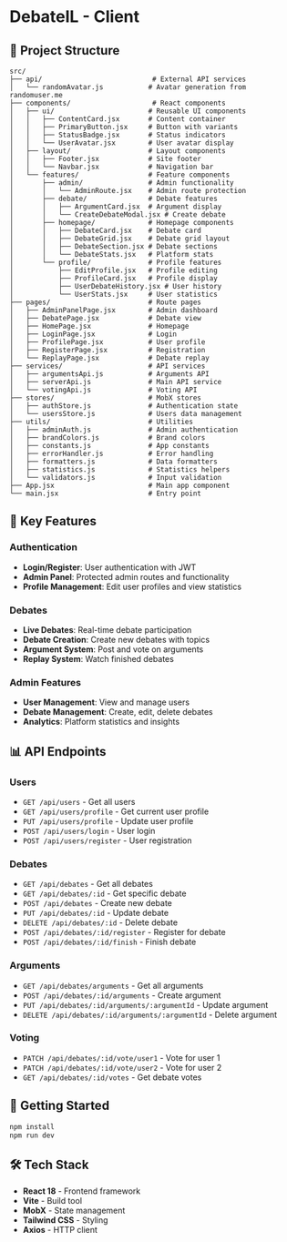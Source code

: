# DebateIL - Client

## 📁 Project Structure

```
src/
├── api/                           # External API services
│   └── randomAvatar.js           # Avatar generation from randomuser.me
├── components/                    # React components
│   ├── ui/                       # Reusable UI components
│   │   ├── ContentCard.jsx       # Content container
│   │   ├── PrimaryButton.jsx     # Button with variants
│   │   ├── StatusBadge.jsx       # Status indicators
│   │   └── UserAvatar.jsx        # User avatar display
│   ├── layout/                   # Layout components
│   │   ├── Footer.jsx            # Site footer
│   │   └── Navbar.jsx            # Navigation bar
│   └── features/                 # Feature components
│       ├── admin/                # Admin functionality
│       │   └── AdminRoute.jsx    # Admin route protection
│       ├── debate/               # Debate features
│       │   ├── ArgumentCard.jsx  # Argument display
│       │   └── CreateDebateModal.jsx # Create debate
│       ├── homepage/             # Homepage components
│       │   ├── DebateCard.jsx    # Debate card
│       │   ├── DebateGrid.jsx    # Debate grid layout
│       │   ├── DebateSection.jsx # Debate sections
│       │   └── DebateStats.jsx   # Platform stats
│       └── profile/              # Profile features
│           ├── EditProfile.jsx   # Profile editing
│           ├── ProfileCard.jsx   # Profile display
│           ├── UserDebateHistory.jsx # User history
│           └── UserStats.jsx     # User statistics
├── pages/                        # Route pages
│   ├── AdminPanelPage.jsx        # Admin dashboard
│   ├── DebatePage.jsx            # Debate view
│   ├── HomePage.jsx              # Homepage
│   ├── LoginPage.jsx             # Login
│   ├── ProfilePage.jsx           # User profile
│   ├── RegisterPage.jsx          # Registration
│   └── ReplayPage.jsx            # Debate replay
├── services/                     # API services
│   ├── argumentsApi.js           # Arguments API
│   ├── serverApi.js              # Main API service
│   └── votingApi.js              # Voting API
├── stores/                       # MobX stores
│   ├── authStore.js              # Authentication state
│   └── usersStore.js             # Users data management
├── utils/                        # Utilities
│   ├── adminAuth.js              # Admin authentication
│   ├── brandColors.js            # Brand colors
│   ├── constants.js              # App constants
│   ├── errorHandler.js           # Error handling
│   ├── formatters.js             # Data formatters
│   ├── statistics.js             # Statistics helpers
│   └── validators.js             # Input validation
├── App.jsx                       # Main app component
└── main.jsx                      # Entry point
```

## 🔧 Key Features

### Authentication
- **Login/Register**: User authentication with JWT
- **Admin Panel**: Protected admin routes and functionality
- **Profile Management**: Edit user profiles and view statistics

### Debates
- **Live Debates**: Real-time debate participation
- **Debate Creation**: Create new debates with topics
- **Argument System**: Post and vote on arguments
- **Replay System**: Watch finished debates

### Admin Features
- **User Management**: View and manage users
- **Debate Management**: Create, edit, delete debates
- **Analytics**: Platform statistics and insights

## 📊 API Endpoints

### Users
- `GET /api/users` - Get all users
- `GET /api/users/profile` - Get current user profile
- `PUT /api/users/profile` - Update user profile
- `POST /api/users/login` - User login
- `POST /api/users/register` - User registration

### Debates
- `GET /api/debates` - Get all debates
- `GET /api/debates/:id` - Get specific debate
- `POST /api/debates` - Create new debate
- `PUT /api/debates/:id` - Update debate
- `DELETE /api/debates/:id` - Delete debate
- `POST /api/debates/:id/register` - Register for debate
- `POST /api/debates/:id/finish` - Finish debate

### Arguments
- `GET /api/debates/arguments` - Get all arguments
- `POST /api/debates/:id/arguments` - Create argument
- `PUT /api/debates/:id/arguments/:argumentId` - Update argument
- `DELETE /api/debates/:id/arguments/:argumentId` - Delete argument

### Voting
- `PATCH /api/debates/:id/vote/user1` - Vote for user 1
- `PATCH /api/debates/:id/vote/user2` - Vote for user 2
- `GET /api/debates/:id/votes` - Get debate votes

## 🚀 Getting Started

```bash
npm install
npm run dev
```

## 🛠️ Tech Stack

- **React 18** - Frontend framework
- **Vite** - Build tool
- **MobX** - State management
- **Tailwind CSS** - Styling
- **Axios** - HTTP client